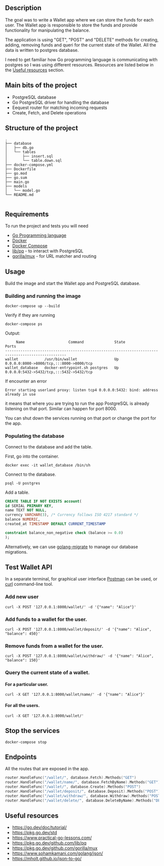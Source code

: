 ## Description
The goal was to write a Wallet app where we can store the funds for each user. The Wallet app is responsible to store the funds and provide functionality for manipulating the balance.

The application is using "GET", "POST" and "DELETE" methods for creating, adding, removing funds and queri for the current state of the Wallet. All the data is written to postgres database.

I need to get familiar how Go programming language is communicating with postgres so I was using different resources. Resources are listed below in the [Useful resources](#useful-resources) section.

## Main bits of the project
* PostgreSQL database
* Go PostgreSQL driver for handling the database
* Eequest router for matching incoming requests
* Create, Fetch, and Delete operations

## Structure of the project
```
.
├── database
│   ├── db.go
│   └── tables
│       ├── insert.sql
│       └── table.down.sql
├── docker-compose.yml
├── Dockerfile
├── go.mod
├── go.sum
├── main.go
├── models
│   └── model.go
└── README.md


```

## Requirements
To run the project and tests you will need
* [Go Programming language](https://go.dev/doc/install)
* [Docker](https://www.docker.com/get-started)
* [Docker Compose](https://docs.docker.com/compose/install/)
* [lib/pq](https://pkg.go.dev/github.com/lib/pq) - to interact with PostgreSQL
* [gorilla/mux](https://pkg.go.dev/github.com/gorilla/mux) - for URL matcher and routing

## Usage
Build the image and start the Wallet app and PostgreSQL database.

### Building and running the image 
```
docker-compose up --build
```

Verify if they are running
```
docker-compose ps
```

Output:
```
     Name                    Command              State                    Ports                  
--------------------------------------------------------------------------------------------------
wallet            /usr/bin/wallet                 Up      0.0.0.0:8000->8000/tcp,:::8000->8000/tcp
wallet_database   docker-entrypoint.sh postgres   Up      0.0.0.0:5432->5432/tcp,:::5432->5432/tcp

```

If encounter an error 
```
Error starting userland proxy: listen tcp4 0.0.0.0:5432: bind: address already in use
```
it means that where you are trying to run the app PostgreSQL is already listening on that port. Similar can happen for port 8000.

You can shut down the services running on that port or change the port for the app.

### Populating the database
Connect to the database and add the table.

First, go into the container.
```
docker exec -it wallet_database /bin/sh
```

Connect to the database.
```
psql -U postgres
```

Add a table.
```Sql
CREATE TABLE IF NOT EXISTS account(
id SERIAL PRIMARY KEY,
name TEXT NOT NULL,
currency VARCHAR(3), /* Currency follows ISO 4217 standard */
balance NUMERIC,
created_at TIMESTAMP DEFAULT CURRENT_TIMESTAMP

constraint balance_non_negative check (balance >= 0.0)
);
```

Alternatively, we can use [golang-migrate](https://github.com/golang-migrate/migrate) to manage our database migrations. 

## Test Wallet API
In a separate terminal, for graphical user interface [Postman](https://www.postman.com/) can be used, or [curl](https://curl.se/) command-line tool.

### Add new user
```
curl -X POST '127.0.0.1:8000/wallet/' -d '{"name": "Alice"}'
```

### Add funds to a wallet for the user.
```
curl -X POST '127.0.0.1:8000/wallet/deposit/' -d '{"name": "Alice", "balance": 450}'
```

### Remove funds from a wallet for the user.
```
curl -X POST '127.0.0.1:8000/wallet/withdraw/' -d '{"name": "Alice", "balance": 150}'
```

### Query the current state of a wallet.
#### For a particular user.
```
curl -X GET '127.0.0.1:8000/wallet/name/' -d '{"name": "Alice"}'
```

#### For all the users.
```
curl -X GET '127.0.0.1:8000/wallet/'
```

## Stop the services
```
docker-compose stop
```

## Endpoints
All the routes that are exposed in the app.
```Go
router.HandleFunc("/wallet/", database.Fetch).Methods("GET")
router.HandleFunc("/wallet/name/", database.FetchByName).Methods("GET")
router.HandleFunc("/wallet/", database.Create).Methods("POST")
router.HandleFunc("/wallet/deposit/", database.Deposit).Methods("POST")
router.HandleFunc("/wallet/withdraw/", database.Withdraw).Methods("POST")
router.HandleFunc("/wallet/delete/", database.DeleteByName).Methods("DELETE")

```


## Useful resources
* https://go.dev/doc/tutorial/
* https://pkg.go.dev/std
* https://www.practical-go-lessons.com/
* https://pkg.go.dev/github.com/lib/pq
* https://pkg.go.dev/github.com/gorilla/mux
* https://www.sohamkamani.com/golang/json/
* https://mholt.github.io/json-to-go/
